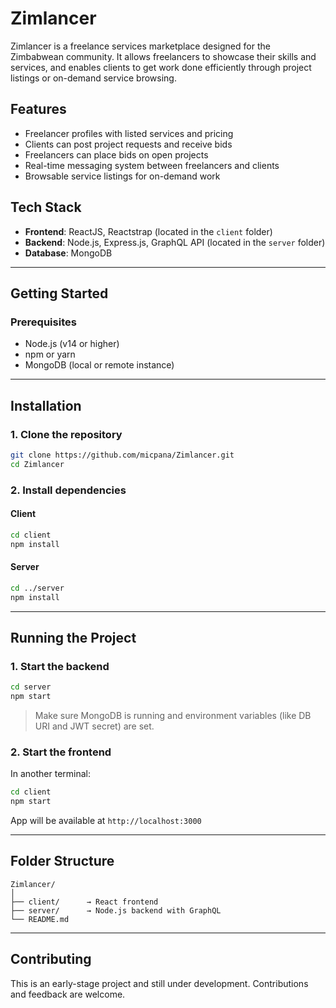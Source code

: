 # Zimlancer

Zimlancer is a freelance services marketplace designed for the Zimbabwean community. It allows freelancers to showcase their skills and services, and enables clients to get work done efficiently through project listings or on-demand service browsing.

## Features

- Freelancer profiles with listed services and pricing  
- Clients can post project requests and receive bids  
- Freelancers can place bids on open projects  
- Real-time messaging system between freelancers and clients  
- Browsable service listings for on-demand work  

## Tech Stack

- **Frontend**: ReactJS, Reactstrap (located in the `client` folder)  
- **Backend**: Node.js, Express.js, GraphQL API (located in the `server` folder)  
- **Database**: MongoDB  

---

## Getting Started

### Prerequisites

- Node.js (v14 or higher)  
- npm or yarn  
- MongoDB (local or remote instance)

---

## Installation

### 1. Clone the repository

```bash
git clone https://github.com/micpana/Zimlancer.git
cd Zimlancer
```

### 2. Install dependencies

#### Client

```bash
cd client
npm install
```

#### Server

```bash
cd ../server
npm install
```

---

## Running the Project

### 1. Start the backend

```bash
cd server
npm start
```

> Make sure MongoDB is running and environment variables (like DB URI and JWT secret) are set.

### 2. Start the frontend

In another terminal:

```bash
cd client
npm start
```

App will be available at `http://localhost:3000`

---

## Folder Structure

```
Zimlancer/
│
├── client/      → React frontend
├── server/      → Node.js backend with GraphQL
└── README.md
```

---

## Contributing

This is an early-stage project and still under development. Contributions and feedback are welcome.
